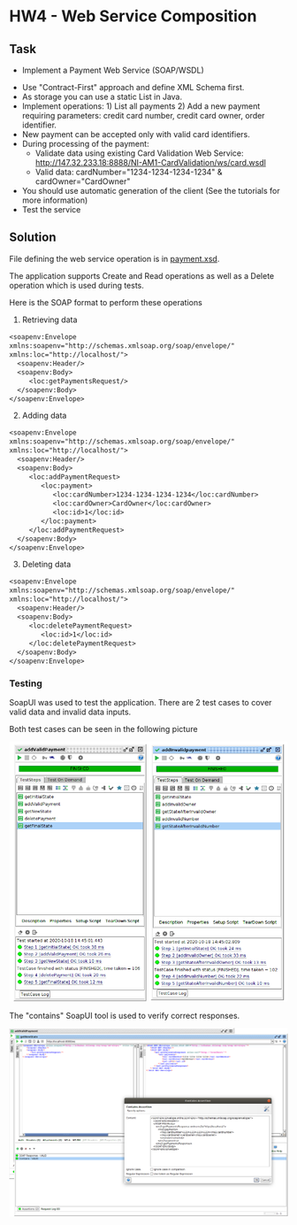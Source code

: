 # HW4 - Web Service Composition

## Task

* Implement a Payment Web Service (SOAP/WSDL)
 - Use "Contract-First" approach and define XML Schema first.
 - As storage you can use a static List in Java.
 - Implement operations: 1) List all payments 2) Add a new payment requiring parameters: credit card number, credit card owner, order identifier.
 - New payment can be accepted only with valid card identifiers.
 - During processing of the payment:
   - Validate data using existing Card Validation Web Service: http://147.32.233.18:8888/NI-AM1-CardValidation/ws/card.wsdl
   - Valid data: cardNumber="1234-1234-1234-1234" & cardOwner="CardOwner"
 - You should use automatic generation of the client (See the tutorials for more information)
 - Test the service
 
 
## Solution
 
File defining the web service operation is in [payment.xsd](src/main/resources/payment.xsd). 
 
The application supports Create and Read operations as well as a Delete operation which is used during tests. 
 
Here is the SOAP format to perform these operations 
 
1) Retrieving data
 
 ```
<soapenv:Envelope xmlns:soapenv="http://schemas.xmlsoap.org/soap/envelope/" xmlns:loc="http://localhost/">
   <soapenv:Header/>
   <soapenv:Body>
      <loc:getPaymentsRequest/>
   </soapenv:Body>
</soapenv:Envelope>
 ``` 
 
2) Adding data
 
 ```
<soapenv:Envelope xmlns:soapenv="http://schemas.xmlsoap.org/soap/envelope/" xmlns:loc="http://localhost/">
   <soapenv:Header/>
   <soapenv:Body>
      <loc:addPaymentRequest>
         <loc:payment>
            <loc:cardNumber>1234-1234-1234-1234</loc:cardNumber>
            <loc:cardOwner>CardOwner</loc:cardOwner>
            <loc:id>1</loc:id>
         </loc:payment>
      </loc:addPaymentRequest>
   </soapenv:Body>
</soapenv:Envelope>
 ```
 
3) Deleting data
 
 ```
<soapenv:Envelope xmlns:soapenv="http://schemas.xmlsoap.org/soap/envelope/" xmlns:loc="http://localhost/">
   <soapenv:Header/>
   <soapenv:Body>
      <loc:deletePaymentRequest>
         <loc:id>1</loc:id>
      </loc:deletePaymentRequest>
   </soapenv:Body>
</soapenv:Envelope>
 ```
 
 
### Testing
 
SoapUI was used to test the application. There are 2 test cases to cover valid data and invalid data inputs.

Both test cases can be seen in the following picture

![image](src/test/resources/soapui_test_cases.png)  

The "contains" SoapUI tool is used to verify correct responses.

 ![image](src/test/resources/soapui_contains.png)

